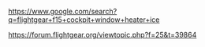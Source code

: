 https://www.google.com/search?q=flightgear+f15+cockpit+window+heater+ice

https://forum.flightgear.org/viewtopic.php?f=25&t=39864
